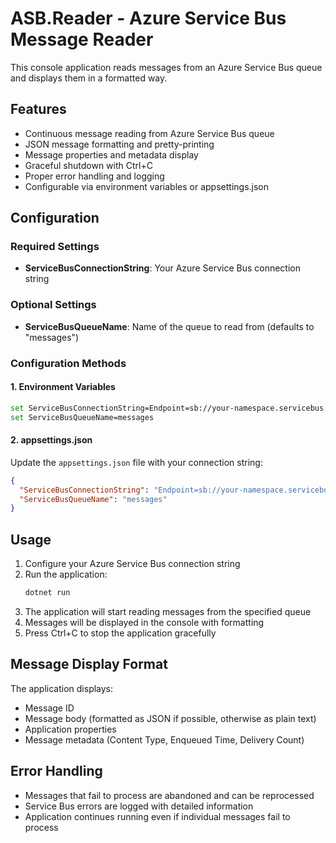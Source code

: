 # ASB.Reader - Azure Service Bus Message Reader

This console application reads messages from an Azure Service Bus queue and displays them in a formatted way.

## Features

- Continuous message reading from Azure Service Bus queue
- JSON message formatting and pretty-printing
- Message properties and metadata display
- Graceful shutdown with Ctrl+C
- Proper error handling and logging
- Configurable via environment variables or appsettings.json

## Configuration

### Required Settings

- **ServiceBusConnectionString**: Your Azure Service Bus connection string

### Optional Settings

- **ServiceBusQueueName**: Name of the queue to read from (defaults to "messages")

### Configuration Methods

#### 1. Environment Variables
```bash
set ServiceBusConnectionString=Endpoint=sb://your-namespace.servicebus.windows.net/;SharedAccessKeyName=RootManageSharedAccessKey;SharedAccessKey=your-key
set ServiceBusQueueName=messages
```

#### 2. appsettings.json
Update the `appsettings.json` file with your connection string:
```json
{
  "ServiceBusConnectionString": "Endpoint=sb://your-namespace.servicebus.windows.net/;SharedAccessKeyName=RootManageSharedAccessKey;SharedAccessKey=your-key",
  "ServiceBusQueueName": "messages"
}
```

## Usage

1. Configure your Azure Service Bus connection string
2. Run the application:
   ```bash
   dotnet run
   ```
3. The application will start reading messages from the specified queue
4. Messages will be displayed in the console with formatting
5. Press Ctrl+C to stop the application gracefully

## Message Display Format

The application displays:
- Message ID
- Message body (formatted as JSON if possible, otherwise as plain text)
- Application properties
- Message metadata (Content Type, Enqueued Time, Delivery Count)

## Error Handling

- Messages that fail to process are abandoned and can be reprocessed
- Service Bus errors are logged with detailed information
- Application continues running even if individual messages fail to process